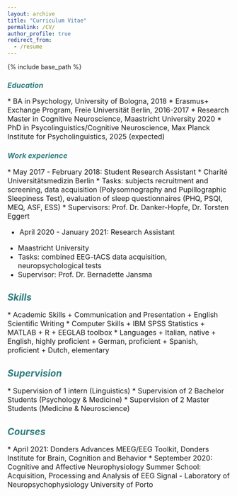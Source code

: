 ```yaml
---
layout: archive
title: "Curriculum Vitae"
permalink: /CV/
author_profile: true
redirect_from:
  - /resume
---
```


{% include base_path %}

### <span style="color: #307D7E"> _Education_ </span>
<font size="3">
  * BA in Psychology, University of Bologna, 2018
  * Erasmus+ Exchange Program, Freie Universität Berlin, 2016-2017
  * Research Master in Cognitive Neuroscience, Maastricht University 2020
  * PhD in Psycolinguistics/Cognitive Neuroscience, Max Planck Institute for Psycholinguistics, 2025 (expected)</font>

### <span style="color: #307D7E"> _Work experience_ </span>
<font size="3">
  * May 2017 - February 2018: Student Research Assistant
     * Charité Universitätsmedizin Berlin
     * Tasks: subjects recruitment and screening, data acquisition (Polysomnography and Pupillographic Sleepiness Test), evaluation of sleep questionnaires (PHQ, PSQI, MEQ, ASF, ESS)
     * Supervisors: Prof. Dr. Danker-Hopfe, Dr. Torsten Eggert 

  * April 2020 - January 2021: Research Assistant
  + Maastricht University 
  + Tasks: combined EEG-tACS data acquisition, neuropsychological tests
  + Supervisor: Prof. Dr. Bernadette Jansma </font>

## <span style="color: #307D7E"> _Skills_ </span>
<font size="3">
* Academic Skills
  + Communication and Presentation
  + English Scientific Writing 
* Computer Skills
  + IBM SPSS Statistics
  + MATLAB
  + R
  + EEGLAB toolbox
* Languages 
  + Italian, native 
  + English, highly proficient
  + German, proficient
  + Spanish, proficient
  + Dutch, elementary   </font>

## <span style="color: #307D7E"> _Supervision_ </span>
<font size="3">
* Supervision of 1 intern (Linguistics)
* Supervision of 2 Bachelor Students (Psychology & Medicine)
* Supervision of 2 Master Students (Medicine & Neuroscience) </font>

## <span style="color: #307D7E"> *Courses* </span>
<font size="3">
* April 2021: Donders Advances MEEG/EEG Toolkit, Donders Institute for Brain, Cognition and Behavior
* September 2020: Cognitive and Affective Neurophysiology Summer School: Acquisition, Processing and Analysis of EEG Signal - Laboratory of Neuropsychophysiology University of Porto </font>
